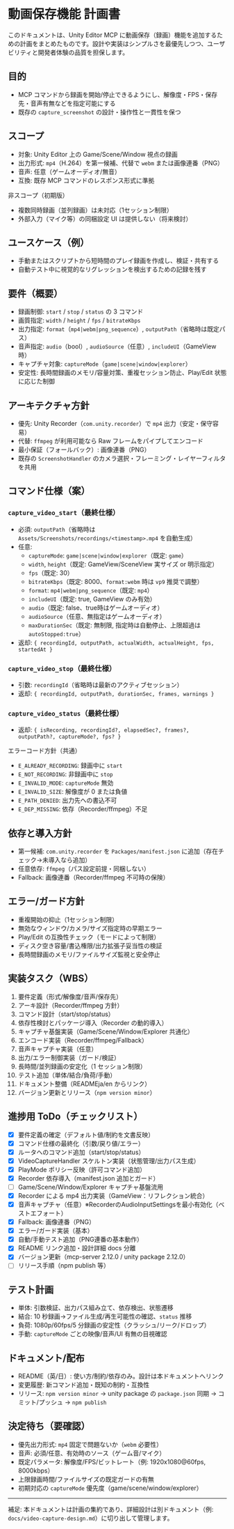 # 動画保存機能 計画書

このドキュメントは、Unity Editor MCP に動画保存（録画）機能を追加するための計画をまとめたものです。設計や実装はシンプルさを最優先しつつ、ユーザビリティと開発者体験の品質を担保します。

## 目的

- MCP コマンドから録画を開始/停止できるようにし、解像度・FPS・保存先・音声有無などを指定可能にする
- 既存の `capture_screenshot` の設計・操作性と一貫性を保つ

## スコープ

- 対象: Unity Editor 上の Game/Scene/Window 視点の録画
- 出力形式: `mp4`（H.264）を第一候補、代替で `webm` または画像連番（PNG）
- 音声: 任意（ゲームオーディオ/無音）
- 互換: 既存 MCP コマンドのレスポンス形式に準拠

非スコープ（初期版）
- 複数同時録画（並列録画）は未対応（1セッション制限）
- 外部入力（マイク等）の同梱設定 UI は提供しない（将来検討）

## ユースケース（例）

- 手動またはスクリプトから短時間のプレイ録画を作成し、検証・共有する
- 自動テスト中に視覚的なリグレッションを検出するための記録を残す

## 要件（概要）

- 録画制御: `start` / `stop` / `status` の 3 コマンド
- 画質指定: `width` / `height` / `fps` / `bitrateKbps`
- 出力指定: `format`（`mp4|webm|png_sequence`）, `outputPath`（省略時は既定パス）
- 音声指定: `audio`（bool）, `audioSource`（任意）, `includeUI`（GameView 時）
- キャプチャ対象: `captureMode`（`game|scene|window|explorer`）
- 安定性: 長時間録画のメモリ/容量対策、重複セッション防止、Play/Edit 状態に応じた制御

## アーキテクチャ方針

- 優先: Unity Recorder（`com.unity.recorder`）で `mp4` 出力（安定・保守容易）
- 代替: `ffmpeg` が利用可能なら Raw フレームをパイプしてエンコード
- 最小保証（フォールバック）: 画像連番（PNG）
- 既存の `ScreenshotHandler` のカメラ選択・フレーミング・レイヤーフィルタを共用

## コマンド仕様（案）

### `capture_video_start`（最終仕様）

- 必須: `outputPath`（省略時は `Assets/Screenshots/recordings/<timestamp>.mp4` を自動生成）
- 任意:
  - `captureMode`: `game|scene|window|explorer`（既定: `game`）
  - `width`, `height`（既定: GameView/SceneView 実サイズ or 明示指定）
  - `fps`（既定: 30）
  - `bitrateKbps`（既定: 8000、`format:webm` 時は `vp9` 推奨で調整）
  - `format`: `mp4|webm|png_sequence`（既定: `mp4`）
  - `includeUI`（既定: true, GameView のみ有効）
  - `audio`（既定: false、true時はゲームオーディオ）
  - `audioSource`（任意、無指定はゲームオーディオ）
  - `maxDurationSec`（既定: 無制限, 指定時は自動停止、上限超過は `autoStopped:true`）
- 返却: `{ recordingId, outputPath, actualWidth, actualHeight, fps, startedAt }`

### `capture_video_stop`（最終仕様）

- 引数: `recordingId`（省略時は最新のアクティブセッション）
- 返却: `{ recordingId, outputPath, durationSec, frames, warnings }`

### `capture_video_status`（最終仕様）

- 返却: `{ isRecording, recordingId?, elapsedSec?, frames?, outputPath?, captureMode?, fps? }`

エラーコード方針（共通）

- `E_ALREADY_RECORDING`: 録画中に `start`
- `E_NOT_RECORDING`: 非録画中に `stop`
- `E_INVALID_MODE`: `captureMode` 無効
- `E_INVALID_SIZE`: 解像度が 0 または負値
- `E_PATH_DENIED`: 出力先への書込不可
- `E_DEP_MISSING`: 依存（Recorder/ffmpeg）不足

## 依存と導入方針

- 第一候補: `com.unity.recorder` を `Packages/manifest.json` に追加（存在チェック→未導入なら追加）
- 任意依存: `ffmpeg`（パス設定前提・同梱しない）
- Fallback: 画像連番（Recorder/ffmpeg 不可時の保険）

## エラー/ガード方針

- 重複開始の抑止（1セッション制限）
- 無効なウィンドウ/カメラ/サイズ指定時の早期エラー
- Play/Edit の互換性チェック（モードによって制限）
- ディスク空き容量/書込権限/出力拡張子妥当性の検証
- 長時間録画のメモリ/ファイルサイズ監視と安全停止

## 実装タスク（WBS）

1. 要件定義（形式/解像度/音声/保存先）
2. アーキ設計（Recorder/ffmpeg 方針）
3. コマンド設計（start/stop/status）
4. 依存性検討とパッケージ導入（Recorder の動的導入）
5. キャプチャ基盤実装（Game/Scene/Window/Explorer 共通化）
6. エンコード実装（Recorder/ffmpeg/Fallback）
7. 音声キャプチャ実装（任意）
8. 出力/エラー制御実装（ガード/検証）
9. 長時間/並列録画の安定化（1 セッション制限）
10. テスト追加（単体/結合/負荷/手動）
11. ドキュメント整備（READMEja/en からリンク）
12. バージョン更新とリリース（`npm version minor`）

## 進捗用 ToDo（チェックリスト）

- [x] 要件定義の確定（デフォルト値/制約を文書反映）
- [x] コマンド仕様の最終化（引数/戻り値/エラー）
- [x] ルータへのコマンド追加（start/stop/status）
- [x] VideoCaptureHandler スケルトン実装（状態管理/出力パス生成）
- [x] PlayMode ポリシー反映（許可コマンド追加）
- [x] Recorder 依存導入（manifest.json 追加とガード）
- [ ] Game/Scene/Window/Explorer キャプチャ基盤流用
- [x] Recorder による mp4 出力実装（GameView：リフレクション統合）
- [x] 音声キャプチャ（任意）※RecorderのAudioInputSettingsを最小有効化（ベストエフォート）
- [x] Fallback: 画像連番（PNG）
- [x] エラー/ガード実装（基本）
- [x] 自動/手動テスト追加（PNG連番の基本動作）
- [x] README リンク追加・設計詳細 docs 分離
- [x] バージョン更新（mcp-server 2.12.0 / unity package 2.12.0）
- [ ] リリース手順（npm publish 等）

## テスト計画

- 単体: 引数検証、出力パス組み立て、依存検出、状態遷移
- 結合: 10 秒録画→ファイル生成/再生可能性の確認、`status` 推移
- 負荷: 1080p/60fps/5 分録画の安定性（クラッシュ/リーク/ドロップ）
- 手動: `captureMode` ごとの映像/音声/UI 有無の目視確認

## ドキュメント/配布

- README（英/日）: 使い方/制約/依存のみ。設計は本ドキュメントへリンク
- 変更履歴: 新コマンド追加・既知の制約・互換性
- リリース: `npm version minor` → unity package の `package.json` 同期 → コミット/プッシュ → `npm publish`

## 決定待ち（要確認）

- 優先出力形式: `mp4` 固定で問題ないか（`webm` 必要性）
- 音声: 必須/任意、有効時のソース（ゲーム音/マイク）
- 既定パラメータ: 解像度/FPS/ビットレート（例: 1920x1080@60fps, 8000kbps）
- 上限録画時間/ファイルサイズの既定ガードの有無
- 初期対応の `captureMode` 優先度（game/scene/window/explorer）

---

補足: 本ドキュメントは計画の集約であり、詳細設計は別ドキュメント（例: `docs/video-capture-design.md`）に切り出して管理します。
